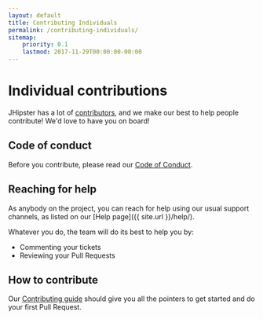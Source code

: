 ```yaml
---
layout: default
title: Contributing Individuals
permalink: /contributing-individuals/
sitemap:
    priority: 0.1
    lastmod: 2017-11-29T00:00:00-00:00
---
```

# <i class="fa fa-keyboard-o"></i> Individual contributions

JHipster has a lot of [contributors](https://github.com/jhipster/generator-jhipster/graphs/contributors), and we make our best to help people contribute! We'd love to have you on board!

## Code of conduct

Before you contribute, please read our [Code of Conduct](https://github.com/jhipster/generator-jhipster/blob/master/CODE_OF_CONDUCT.md).

## Reaching for help

As anybody on the project, you can reach for help using our usual support channels, as listed on our [Help page]({{ site.url }}/help/).

Whatever you do, the team will do its best to help you by:

- Commenting your tickets
- Reviewing your Pull Requests

## How to contribute

Our [Contributing guide](https://github.com/jhipster/generator-jhipster/blob/master/CONTRIBUTING.md) should give you all the pointers to get started and do your first Pull Request.

